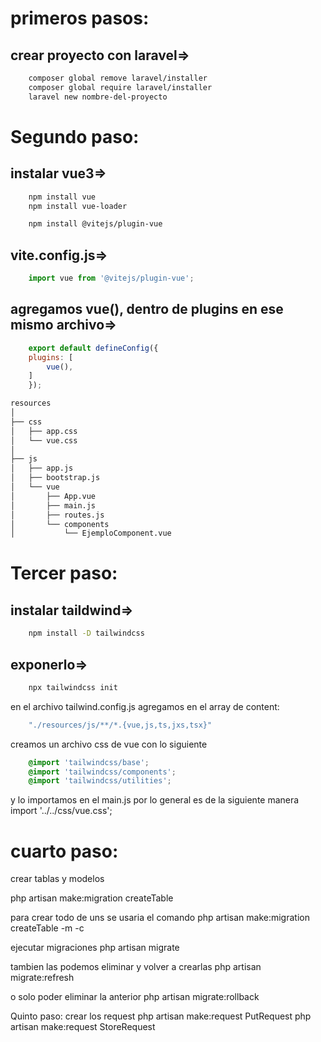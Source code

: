 # primeros pasos:

## crear proyecto con laravel=>

```bash
    composer global remove laravel/installer
    composer global require laravel/installer
    laravel new nombre-del-proyecto
```
# Segundo paso:

## instalar vue3=>
```bash
    npm install vue
    npm install vue-loader

    npm install @vitejs/plugin-vue
```
## vite.config.js=> 
```javascript
    import vue from '@vitejs/plugin-vue';
```
## agregamos vue(), dentro de plugins en ese mismo archivo=>
```javascript
    export default defineConfig({
    plugins: [
        vue(),
    ]
    });
```

```bash
resources
│
├── css
│   ├── app.css
│   └── vue.css
│
├── js
│   ├── app.js
│   ├── bootstrap.js
│   └── vue
│       ├── App.vue
│       ├── main.js
│       ├── routes.js
│       └── components
│           └── EjemploComponent.vue
```

# Tercer paso:
## instalar taildwind=>
```bash
    npm install -D tailwindcss
```
## exponerlo=>
```bash
    npx tailwindcss init
```

en el archivo tailwind.config.js agregamos en el array de content:

```javascript
    "./resources/js/**/*.{vue,js,ts,jxs,tsx}"
```
creamos un archivo css de vue con lo siguiente

```css
    @import 'tailwindcss/base';
    @import 'tailwindcss/components';
    @import 'tailwindcss/utilities';
```

y lo importamos en el main.js por lo general es de la siguiente manera
import '../../css/vue.css';

# cuarto paso:
crear tablas y modelos

php artisan make:migration create<nombre>Table

para crear todo de uns se usaria el comando 
php artisan make:migration create<nombre>Table -m -c

ejecutar migraciones
php artisan migrate

tambien las podemos eliminar y volver a crearlas
php artisan migrate:refresh

o solo poder eliminar la anterior
php artisan migrate:rollback

Quinto paso:
crear los request
php artisan make:request PutRequest
php artisan make:request StoreRequest
